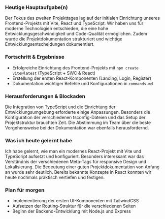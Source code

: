 ### Heutige Hauptaufgabe(n)
Der Fokus des zweiten Projekttages lag auf der initialen Einrichtung unseres Frontend-Projekts mit Vite, React und TypeScript.
Wir haben uns für moderne Technologien entschieden, die eine hohe Entwicklungsgeschwindigkeit und Code-Qualität ermöglichen.
Zudem wurde die Projektdokumentation strukturiert und wichtige Entwicklungsentscheidungen dokumentiert.

### Fortschritt & Ergebnisse
- Erfolgreiche Einrichtung des Frontend-Projekts mit `npm create vite@latest` (TypeScript + SWC & React)
- Erstellung der ersten React-Komponenten (Landing, Login, Register)
- Dokumentation wichtiger Befehle und Konfigurationen in `commands.md`

### Herausforderungen & Blockaden
Die Integration von TypeScript und die Einrichtung der Entwicklungsumgebung erforderte einige Anpassungen.
Besonders die Konfiguration der verschiedenen tsconfig-Dateien und das Setup der Projektstruktur brauchten Zeit.
Die Abstimmung im Team über die beste Vorgehensweise bei der Dokumentation war ebenfalls herausfordernd.

### Was ich heute gelernt habe
Ich habe gelernt, wie man ein modernes React-Projekt mit Vite und TypeScript aufsetzt und konfiguriert.
Besonders interessant war das Verständnis der verschiedenen Meta-Tags für responsive Design und Lokalisierung.
Die Bedeutung einer guten Projektdokumentation von Anfang an wurde sehr deutlich.
 Bereits bekannte Konzepte in React konnten wir heute nochmals praktisch vertiefen und festigen.
 
### Plan für morgen
- Implementierung der ersten UI-Komponenten mit TailwindCSS
- Aufsetzen der Routing-Struktur für die verschiedenen Seiten
- Beginn der Backend-Entwicklung mit Node.js und Express
